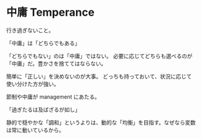 # 中庸 Temperance

行き過ぎないこと。

「中庸」は「どちらでもある」

「どちらでもない」のは「中庸」ではない。
必要に応じてどちらも選べるのが「中庸」だ。豊かさを捨ててはならない。

簡単に「正しい」を決めないのが大事。
どっちも持っておいて、状況に応じて使い分けた方が強い。

節制や中庸が management にあたる。

「過ぎたるは及ばざるが如し」

静的で穏やかな「調和」というよりは、動的な「均衡」を目指す。なぜなら変数は常に動いているから。

